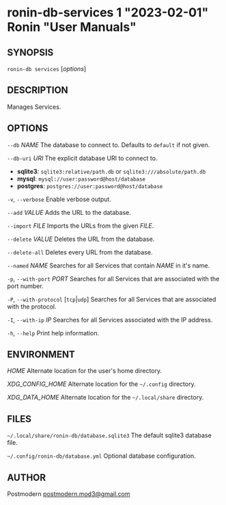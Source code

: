 # ronin-db-services 1 "2023-02-01" Ronin "User Manuals"

## SYNOPSIS

`ronin-db services` [*options*]

## DESCRIPTION

Manages Services.

## OPTIONS

`--db` *NAME*
  The database to connect to. Defaults to `default` if not given.

`--db-uri` *URI*
  The explicit database URI to connect to.

  * **sqlite3**: `sqlite3:relative/path.db` or `sqlite3:///absolute/path.db`
  * **mysql**: `mysql://user:password@host/database`
  * **postgres**: `postgres://user:password@host/database`

`-v`, `--verbose`
	Enable verbose output.

`--add` *VALUE*
  Adds the URL to the database.

`--import` *FILE*
  Imports the URLs from the given *FILE*.

`--delete` *VALUE*
  Deletes the URL from the database.

`--delete-all`
  Deletes every URL from the database.

`--named` *NAME*
  Searches for all Services that contain *NAME* in it's name.

`-p`, `--with-port` *PORT*
  Searches for all Services that are associated with the port number.

`-P`, `--with-protocol` [`tcp`\|`udp`]
  Searches for all Services that are associated with the protocol.

`-I`, `--with-ip` *IP*
  Searches for all Services associated with the IP address.

`-h`, `--help`
  Print help information.

## ENVIRONMENT

*HOME*
  Alternate location for the user's home directory.

*XDG_CONFIG_HOME*
  Alternate location for the `~/.config` directory.

*XDG_DATA_HOME*
  Alternate location for the `~/.local/share` directory.

## FILES

`~/.local/share/ronin-db/database.sqlite3`
  The default sqlite3 database file.

`~/.config/ronin-db/database.yml`
  Optional database configuration.

## AUTHOR

Postmodern <postmodern.mod3@gmail.com>

